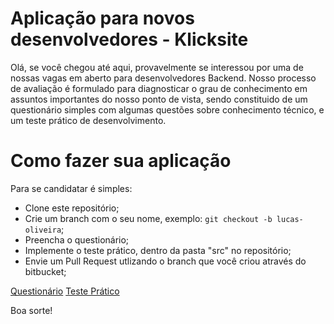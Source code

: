 # Aplicação para novos desenvolvedores - Klicksite

Olá, se você chegou até aqui, provavelmente se interessou por uma de nossas vagas em aberto para desenvolvedores Backend.
Nosso processo de avaliação é formulado para diagnosticar o grau de conhecimento em assuntos importantes do nosso ponto de vista,
sendo constituido de um questionário simples com algumas questões sobre conhecimento técnico, e um teste prático de desenvolvimento.

# Como fazer sua aplicação

Para se candidatar é simples:
 * Clone este repositório;
 * Crie um branch com o seu nome, exemplo: `git checkout -b lucas-oliveira`;
 * Preencha o questionário;
 * Implemente o teste prático, dentro da pasta "src" no repositório;
 * Envie um Pull Request utlizando o branch que você criou através do bitbucket;

[Questionário](QUESTIONS.md)
[Teste Prático](TEST.md)

Boa sorte!
